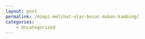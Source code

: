 ```yaml
---
layout: post
permalink: /mimpi-melihat-ular-besar-makan-kambing/
categories:
    - Uncategorized
---
```


